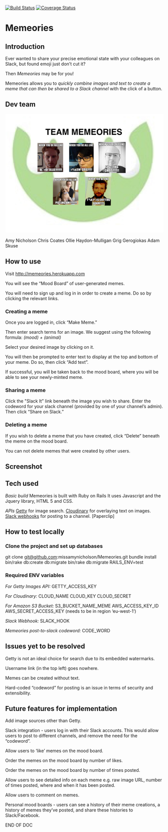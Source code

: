 [![Build Status](https://travis-ci.org/missamynicholson/Memeories.svg?branch=master)](https://travis-ci.org/missamynicholson/Memeories)
[![Coverage Status](https://coveralls.io/repos/github/missamynicholson/Memeories/badge.svg?branch=master)](https://coveralls.io/github/missamynicholson/Memeories?branch=master)

# Memeories

## Introduction

Ever wanted to share your precise emotional state with your colleagues on Slack, but found emoji just don’t cut it?

Then *Memeories* may be for you!

Memeories allows you to *quickly combine images and text to create a meme that can then be shared to a Slack channel* with the click of a button.


## Dev team
![Dev team group shot](/images/team.jpg)

Amy Nicholson
Chris Coates
Ollie Haydon-Mulligan
Grig Gerogiokas
Adam Skuse


## How to use

Visit http://memeories.herokuapp.com

You will see the “Mood Board” of user-generated memes.

You will need to sign up and log in in order to create a meme. Do so by clicking the relevant links.

### Creating a meme

Once you are logged in, click “Make Meme.”

Then enter search terms for an image. We suggest using the following formula:
_(mood) + (animal)_

Select your desired image by clicking on it.

You will then be prompted to enter text to display at the top and bottom of your meme. Do so, then click “Add text”.

If successful, you will be taken back to the mood board, where you will be able to see your newly-minted meme.

### Sharing a meme

Click the "Slack It” link beneath the image you wish to share. Enter the codeword for your slack channel (provided by one of your channel’s admin). Then click “Share on Slack.”

### Deleting a meme

If you wish to delete a meme that you have created, click “Delete” beneath the meme on the mood board.

You can not delete memes that were created by other users.


## Screenshot



## Tech used

*Basic build*
Memeories is built with Ruby on Rails
It uses Javascript and the Jquery library, HTML 5 and CSS.


*APIs*
[Getty](http://developers.gettyimages.com/) for image search.
[Cloudinary](http://cloudinary.com/documentation/api_and_access_identifiers) for overlaying text on images.
[Slack webhooks](https://api.slack.com/incoming-webhooks) for posting to a channel.
[Paperclip]


## How to test locally

### Clone the project and set up databases
git clone git@github.com:missamynicholson/Memeories.git
bundle install
bin/rake db:create db:migrate
bin/rake db:migrate RAILS_ENV=test

### Required ENV variables

*For Getty Images API:*
GETTY_ACCESS_KEY

*For Cloudinary:*
CLOUD_NAME
CLOUD_KEY
CLOUD_SECRET

*For Amazon S3 Bucket:*
S3_BUCKET_NAME_MEME
AWS_ACCESS_KEY_ID
AWS_SECRET_ACCESS_KEY (needs to be in region ‘eu-west-1’)

*Slack Webhook:*
SLACK_HOOK

*Memeories post-to-slack codeword:*
CODE_WORD


## Issues yet to be resolved

Getty is not an ideal choice for search due to its embedded watermarks.

Username link (in the top left) goes nowhere.

Memes can be created without text.

Hard-coded “codeword” for posting is an issue in terms of security and extensibility.


## Future features for implementation

Add image sources other than Getty.

Slack integration - users log in with their Slack accounts. This would allow users to post to different channels, and remove the need for the “codeword”.

Allow users to ‘like’ memes on the mood board.

Order the memes on the mood board by number of likes.

Order the memes on the mood board by number of times posted.

Allow users to see detailed info on each meme e.g. raw image URL, number of times posted, where and when it has been posted.

Allow users to comment on memes.

Personal mood boards - users can see a history of their meme creations, a history of memes they’ve posted, and share these histories to Slack/Facebook.

END OF DOC
